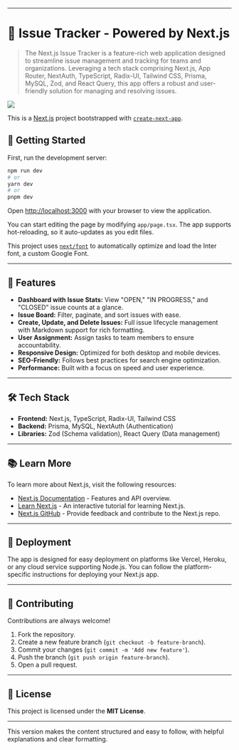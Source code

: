 

---

# 🚀 Issue Tracker - Powered by Next.js


> The Next.js Issue Tracker is a feature-rich web application designed to streamline issue management and tracking for teams and organizations. Leveraging a tech stack comprising Next.js, App Router, NextAuth, TypeScript, Radix-UI, Tailwind CSS, Prisma, MySQL, Zod, and React Query, this app offers a robust and user-friendly solution for managing and resolving issues.

<img src="app-screens.png">

This is a [Next.js](https://nextjs.org/) project bootstrapped with [`create-next-app`](https://github.com/vercel/next.js/tree/canary/packages/create-next-app).

## 🔧 Getting Started

First, run the development server:

```bash
npm run dev
# or
yarn dev
# or
pnpm dev
```

Open [http://localhost:3000](http://localhost:3000) with your browser to view the application.

You can start editing the page by modifying `app/page.tsx`. The app supports hot-reloading, so it auto-updates as you edit files.

This project uses [`next/font`](https://nextjs.org/docs/basic-features/font-optimization) to automatically optimize and load the Inter font, a custom Google Font.

---

## 🌟 Features

- **Dashboard with Issue Stats:** View "OPEN," "IN PROGRESS," and "CLOSED" issue counts at a glance.
- **Issue Board:** Filter, paginate, and sort issues with ease.
- **Create, Update, and Delete Issues:** Full issue lifecycle management with Markdown support for rich formatting.
- **User Assignment:** Assign tasks to team members to ensure accountability.
- **Responsive Design:** Optimized for both desktop and mobile devices.
- **SEO-Friendly:** Follows best practices for search engine optimization.
- **Performance:** Built with a focus on speed and user experience.

---

## 🛠 Tech Stack

- **Frontend:** Next.js, TypeScript, Radix-UI, Tailwind CSS
- **Backend:** Prisma, MySQL, NextAuth (Authentication)
- **Libraries:** Zod (Schema validation), React Query (Data management)

---

## 📚 Learn More

To learn more about Next.js, visit the following resources:

- [Next.js Documentation](https://nextjs.org/docs) - Features and API overview.
- [Learn Next.js](https://nextjs.org/learn) - An interactive tutorial for learning Next.js.
- [Next.js GitHub](https://github.com/vercel/next.js) - Provide feedback and contribute to the Next.js repo.

---

## 🚀 Deployment

The app is designed for easy deployment on platforms like Vercel, Heroku, or any cloud service supporting Node.js. You can follow the platform-specific instructions for deploying your Next.js app.

---

## 🤝 Contributing

Contributions are always welcome!  
1. Fork the repository.  
2. Create a new feature branch (`git checkout -b feature-branch`).  
3. Commit your changes (`git commit -m 'Add new feature'`).  
4. Push the branch (`git push origin feature-branch`).  
5. Open a pull request.

---

## 📄 License

This project is licensed under the **MIT License**.

---

This version makes the content structured and easy to follow, with helpful explanations and clear formatting.
